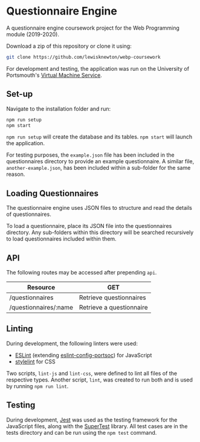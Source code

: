 # Questionnaire Engine

A questionnaire engine coursework project for the Web Programming module (2019-2020).

Download a zip of this repository or clone it using:
```bash
git clone https://github.com/lewisknewton/webp-coursework
```

For development and testing, the application was run on the University of Portsmouth's [Virtual Machine Service](https://uop-1-server-per-student-prod.appspot.com/instance/get).

## Set-up

Navigate to the installation folder and run:
```bash
npm run setup
npm start
```

`npm run setup` will create the database and its tables. `npm start` will launch the application.

For testing purposes, the `example.json` file has been included in the questionnaires directory to provide an example questionnaire. A similar file, `another-example.json`, has been included within a sub-folder for the same reason.

## Loading Questionnaires

The questionnaire engine uses JSON files to structure and read the details of questionnaires. 

To load a questionnaire, place its JSON file into the questionnaires directory. Any sub-folders within this directory will be searched recursively to load questionnaires included within them.

## API

The following routes may be accessed after prepending `api`.

| Resource              | GET                      |
|-----------------------|--------------------------|
| /questionnaires       | Retrieve questionnaires  |
| /questionnaires/:name | Retrieve a questionnaire |

## Linting

During development, the following linters were used:

* [ESLint](https://eslint.org/) (extending [eslint-config-portsoc](https://github.com/portsoc/eslint-config-portsoc)) for JavaScript
* [stylelint](https://stylelint.io/) for CSS

Two scripts, `lint-js` and `lint-css`, were defined to lint all files of the respective types. Another script, `lint`, was created to run both and is used by running `npm run lint`.

## Testing

During development, [Jest](https://jestjs.io/) was used as the testing framework for the JavaScript files, along with the [SuperTest](https://www.npmjs.com/package/supertest) library. All test cases are in the tests directory and can be run using the `npm test` command.
